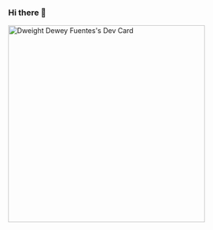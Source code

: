 ### Hi there 👋

<!--
**Dwieght/Dwieght** is a ✨ _special_ ✨ repository because its `README.md` (this file) appears on your GitHub profile.

Here are some ideas to get you started:

- 🔭 I’m currently working on 3 Projects
- 🌱 I’m currently learning REACT
- 👯 I’m looking to collaborate on Front-End Development
- 🤔 I’m looking for help with ...
- 📫 How to reach me: 
LinkedIn: https://www.linkedin.com/in/dwieght-dewey-fuentes-692078200/
Instagram: https://www.instagram.com/aki_brightstar/
Twitter: https://twitter.com/DwieghtFuentes
Facebook: https://www.facebook.com/DweightDewey

- 😄 Pronouns: He/His/Him
- ⚡ Fun fact: ...
-->
<a href="https://app.daily.dev/dwieghtdeweyfuentes"><img src="https://api.daily.dev/devcards/4d2348f8dec942d9b0de456de82bce6f.png?r=cza" width="400" alt="Dweight Dewey Fuentes's Dev Card"/></a>
